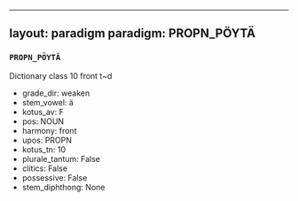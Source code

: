 
---
layout: paradigm
paradigm: PROPN_PÖYTÄ
---
### ` PROPN_PÖYTÄ `

Dictionary class 10 front t~d
* grade_dir: weaken
* stem_vowel: ä
* kotus_av: F
* pos: NOUN
* harmony: front
* upos: PROPN
* kotus_tn: 10
* plurale_tantum: False
* clitics: False
* possessive: False
* stem_diphthong: None
